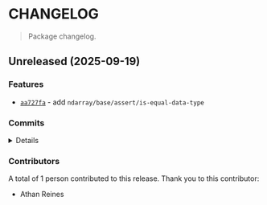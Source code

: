 # CHANGELOG

> Package changelog.

<section class="release" id="unreleased">

## Unreleased (2025-09-19)

<section class="features">

### Features

-   [`aa727fa`](https://github.com/stdlib-js/stdlib/commit/aa727fa586eed12d282eb46e49cdbd8e28e18712) - add `ndarray/base/assert/is-equal-data-type`

</section>

<!-- /.features -->

<section class="commits">

### Commits

<details>

-   [`aa727fa`](https://github.com/stdlib-js/stdlib/commit/aa727fa586eed12d282eb46e49cdbd8e28e18712) - **feat:** add `ndarray/base/assert/is-equal-data-type` _(by Athan Reines)_

</details>

</section>

<!-- /.commits -->

<section class="contributors">

### Contributors

A total of 1 person contributed to this release. Thank you to this contributor:

-   Athan Reines

</section>

<!-- /.contributors -->

</section>

<!-- /.release -->

